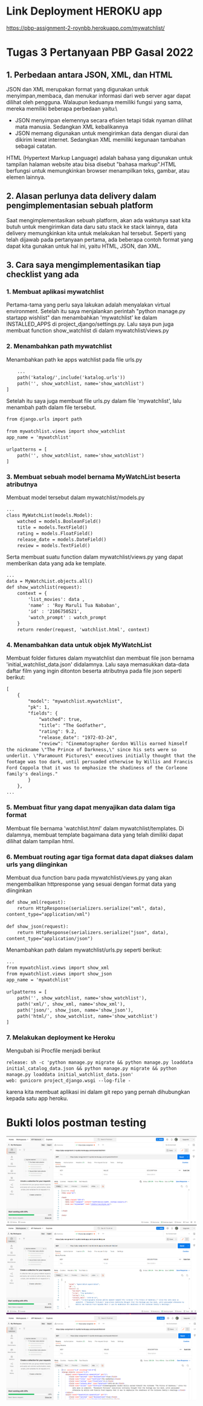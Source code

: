 # Link Deployment HEROKU app
https://pbp-assignment-2-roynbb.herokuapp.com/mywatchlist/
# Tugas 3 Pertanyaan  PBP Gasal 2022
## 1. Perbedaan antara JSON, XML, dan HTML
JSON dan XML merupakan format yang digunakan untuk menyimpan,membaca, dan menukar informasi dari web server agar dapat dilihat oleh pengguna.
Walaupun keduanya memiliki fungsi yang sama, mereka memiliki beberapa perbedaan yaitu:\
<ul> 
    <li>JSON menyimpan elemennya secara efisien tetapi tidak nyaman dilihat mata manusia. Sedangkan XML kebalikannya</li>
    <li>JSON memang digunakan untuk mengirimkan data dengan diurai dan dikirim lewat internet. Sedangkan XML memiliki kegunaan tambahan sebagai catatan.</li>
</ul>
HTML (Hypertext Markup Language) adalah bahasa yang digunakan untuk tampilan halaman website atau bisa disebut "bahasa markup".HTML berfungsi untuk memungkinkan browser menampilkan teks, gambar, atau elemen lainnya.

## 2. Alasan perlunya data delivery dalam pengimplementasian sebuah platform
Saat mengimplementasikan sebuah platform, akan ada waktunya saat kita butuh untuk mengirimkan data daru satu stack ke stack lainnya, data delivery memungkinkan kita untuk melakukan hal tersebut. Seperti yang telah dijawab pada pertanyaan pertama, ada beberapa contoh format yang dapat kita gunakan untuk hal ini, yaitu HTML, JSON, dan XML.

## 3. Cara saya mengimplementasikan tiap checklist yang ada
### 1. Membuat aplikasi mywatchlist 
Pertama-tama yang perlu saya lakukan adalah menyalakan virtual environment. Setelah itu saya menjalankan perintah "python manage.py startapp wishlist" dan menambahkan 'mywatchlist' ke dalam INSTALLED_APPS di project_django/settings.py.
Lalu saya pun juga membuat function show_watchlist di dalam mywatchlist/views.py
### 2. Menambahkan path mywatchlist
Menambahkan path ke apps watchlist pada file urls.py
```
    ...
    path('katalog/',include('katalog.urls'))
    path('', show_watchlist, name='show_watchlist')
]
```
Setelah itu saya juga membuat file urls.py dalam file 'mywatchlist', lalu menambah path dalam file tersebut.
```
from django.urls import path

from mywatchlist.views import show_watchlist
app_name = 'mywatchlist'

urlpatterns = [
    path('', show_watchlist, name='show_watchlist')
]
```
### 3. Membuat sebuah model bernama MyWatchList beserta atributnya
Membuat model tersebut dalam mywatchlist/models.py
```
...
class MyWatchList(models.Model):
    watched = models.BooleanField()
    title = models.TextField()
    rating = models.FloatField()
    release_date = models.DateField()
    review = models.TextField()
```
Serta membuat suatu function dalam mywatchlist/views.py yang dapat memberikan data yang ada ke template. 
```
...
data = MyWatchList.objects.all()
def show_watchlist(request):
    context = {
        'list_movies': data ,
        'name' : 'Roy Maruli Tua Nababan',
        'id' : '2106750521',
        'watch_prompt' : watch_prompt
    }
    return render(request, 'watchlist.html', context)
```

### 4. Menambahkan data untuk objek MyWatchList
Membuat folder fixtures dalam mywatchlist dan membuat file json bernama 'initial_watchlist_data.json' didalamnya. Lalu saya memasukkan data-data daftar film yang ingin ditonton beserta atributnya pada file json seperti berikut:
```
[
    {
        "model": "mywatchlist.mywatchlist",
        "pk": 1,
        "fields": {
            "watched": true,
            "title": "The Godfather",
            "rating": 9.2,
            "release_date": "1972-03-24",
            "review": "Cinematographer Gordon Willis earned himself the nickname \"The Prince of Darkness,\" since his sets were so underlit. \"Paramount Pictures\" executives initially thought that the footage was too dark, until persuaded otherwise by Willis and Francis Ford Coppola that it was to emphasize the shadiness of the Corleone family's dealings."
        }
    },
...
```
### 5. Membuat fitur yang dapat menyajikan data dalam tiga format
Membuat file bernama 'watchlist.html' dalam mywatchlist/templates. Di dalamnya, membuat template bagaimana data yang telah dimiliki dapat dilihat dalam tampilan html. 
### 6. Membuat routing agar tiga format data dapat diakses dalam urls yang diinginkan
Membuat dua function baru pada mywatchlist/views.py yang akan mengembalikan httpresponse yang sesuai dengan format data yang diinginkan
```
def show_xml(request):
    return HttpResponse(serializers.serialize("xml", data), content_type="application/xml")

def show_json(request):
    return HttpResponse(serializers.serialize("json", data), content_type="application/json")
```
Menambahkan path dalam mywatchlist/urls.py seperti berikut:
```
...
from mywatchlist.views import show_xml 
from mywatchlist.views import show_json 
app_name = 'mywatchlist'

urlpatterns = [
    path('', show_watchlist, name='show_watchlist'),
    path('xml/', show_xml, name='show_xml'),
    path('json/', show_json, name='show_json'),
    path('html/', show_watchlist, name='show_watchlist')
]
```
### 7. Melakukan deployment ke Heroku 
Mengubah isi Procfile menjadi berikut
```
release: sh -c 'python manage.py migrate && python manage.py loaddata initial_catalog_data.json && python manage.py migrate && python manage.py loaddata initial_watchlist_data.json'
web: gunicorn project_django.wsgi --log-file -
```
karena kita membuat aplikasi ini dalam git repo yang pernah dihubungkan kepada satu app heroku.

# Bukti lolos postman testing
![html](bukti_postman_html.png)
![json](bukti_postman_json.png)
![xml](bukti_postman_xml.png)